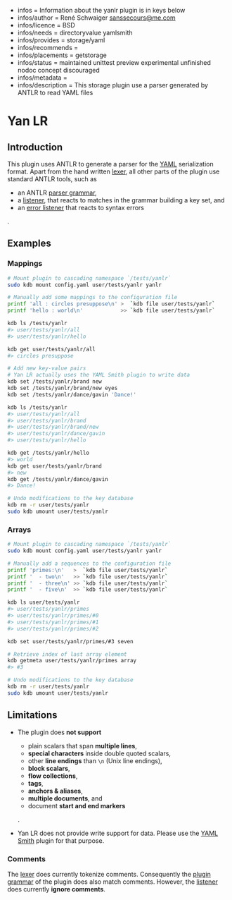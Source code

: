 - infos = Information about the yanlr plugin is in keys below
- infos/author = René Schwaiger <sanssecours@me.com>
- infos/licence = BSD
- infos/needs = directoryvalue yamlsmith
- infos/provides = storage/yaml
- infos/recommends =
- infos/placements = getstorage
- infos/status = maintained unittest preview experimental unfinished nodoc concept discouraged
- infos/metadata =
- infos/description = This storage plugin use a parser generated by ANTLR to read YAML files

# Yan LR

## Introduction

This plugin uses ANTLR to generate a parser for the [YAML](http://yaml.org) serialization format. Apart from the hand written [lexer](yaml_lexer.cpp), all other parts of the plugin use standard ANTLR tools, such as

- an ANTLR [parser grammar](YAML.g4),
- a [listener](listener.cpp), that reacts to matches in the grammar building a key set, and
- an [error listener](error_listener.cpp) that reacts to syntax errors

.

## Examples

### Mappings

```sh
# Mount plugin to cascading namespace `/tests/yanlr`
sudo kdb mount config.yaml user/tests/yanlr yanlr

# Manually add some mappings to the configuration file
printf 'all : circles presuppose\n' >  `kdb file user/tests/yanlr`
printf 'hello : world\n'            >> `kdb file user/tests/yanlr`

kdb ls /tests/yanlr
#> user/tests/yanlr/all
#> user/tests/yanlr/hello

kdb get user/tests/yanlr/all
#> circles presuppose

# Add new key-value pairs
# Yan LR actually uses the YAML Smith plugin to write data
kdb set /tests/yanlr/brand new
kdb set /tests/yanlr/brand/new eyes
kdb set /tests/yanlr/dance/gavin 'Dance!'

kdb ls /tests/yanlr
#> user/tests/yanlr/all
#> user/tests/yanlr/brand
#> user/tests/yanlr/brand/new
#> user/tests/yanlr/dance/gavin
#> user/tests/yanlr/hello

kdb get /tests/yanlr/hello
#> world
kdb get user/tests/yanlr/brand
#> new
kdb get /tests/yanlr/dance/gavin
#> Dance!

# Undo modifications to the key database
kdb rm -r user/tests/yanlr
sudo kdb umount user/tests/yanlr
```

### Arrays

```sh
# Mount plugin to cascading namespace `/tests/yanlr`
sudo kdb mount config.yaml user/tests/yanlr yanlr

# Manually add a sequences to the configuration file
printf 'primes:\n'   >  `kdb file user/tests/yanlr`
printf '  - two\n'   >> `kdb file user/tests/yanlr`
printf '  - three\n' >> `kdb file user/tests/yanlr`
printf '  - five\n'  >> `kdb file user/tests/yanlr`

kdb ls user/tests/yanlr
#> user/tests/yanlr/primes
#> user/tests/yanlr/primes/#0
#> user/tests/yanlr/primes/#1
#> user/tests/yanlr/primes/#2

kdb set user/tests/yanlr/primes/#3 seven

# Retrieve index of last array element
kdb getmeta user/tests/yanlr/primes array
#> #3

# Undo modifications to the key database
kdb rm -r user/tests/yanlr
sudo kdb umount user/tests/yanlr
```

## Limitations

- The plugin does **not support**

  - plain scalars that span **multiple lines**,
  - **special characters** inside double quoted scalars,
  - other **line endings** than `\n` (Unix line endings),
  - **block scalars**,
  - **flow collections**,
  - **tags**,
  - **anchors & aliases**,
  - **multiple documents**, and
  - document **start and end markers**

  .

- Yan LR does not provide write support for data. Please use the [YAML Smith](../yamlsmith/) plugin for that purpose.

### Comments

The [lexer](yaml_lexer.cpp) does currently tokenize comments. Consequently the [plugin grammar](YAML.g4) of the plugin does also match comments. However, the [listener](listener.cpp) does currently **ignore comments**.
